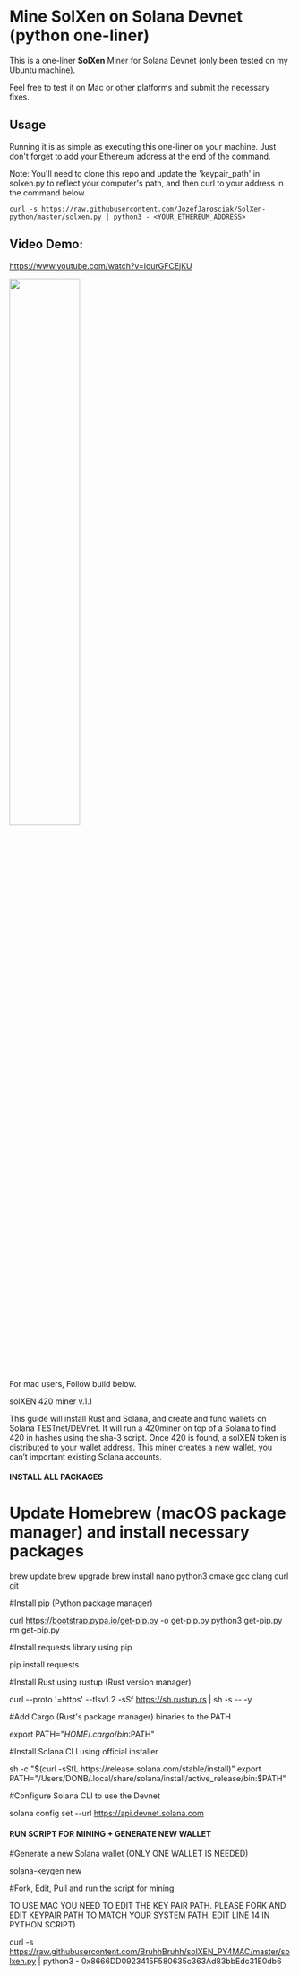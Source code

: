 # Mine SolXen on Solana Devnet (python one-liner)

This is a one-liner **SolXen** Miner for Solana Devnet (only been tested on my Ubuntu machine). 

Feel free to test it on Mac or other platforms and submit the necessary fixes.


## Usage

Running it is as simple as executing this one-liner on your machine. Just don't forget to add your Ethereum address at the end of the command.

Note: You'll need to clone this repo and update the 'keypair_path' in solxen.py to reflect your computer's path, and then curl to your address in the command below.


```curl -s https://raw.githubusercontent.com/JozefJarosciak/SolXen-python/master/solxen.py | python3 - <YOUR_ETHEREUM_ADDRESS>```


## Video Demo:

https://www.youtube.com/watch?v=IourGFCEjKU

[<img src="https://i9.ytimg.com/vi_webp/IourGFCEjKU/mq3.webp?sqp=CODGwbEG-oaymwEmCMACELQB8quKqQMa8AEB-AH-CYAC0AWKAgwIABABGDggSyh_MA8=&rs=AOn4CLC7ldzT1SqwWbWMOhRF4JXC3vv97Q" width="50%">](https://youtu.be/IourGFCEjKU)

For mac users, Follow build below.

solXEN 420 miner v.1.1

This guide will install Rust and Solana, and create and fund wallets on Solana TESTnet/DEVnet. It will run a 420miner on top of a Solana to find 420 in hashes using the sha-3 script. Once 420 is found, a solXEN token is distributed to your wallet address. This miner creates a new wallet, you can’t important existing Solana accounts.

#### INSTALL ALL PACKAGES ####

# Update Homebrew (macOS package manager) and install necessary packages

brew update
brew upgrade
brew install nano python3 cmake gcc clang curl git

#Install pip (Python package manager)

curl https://bootstrap.pypa.io/get-pip.py -o get-pip.py
python3 get-pip.py
rm get-pip.py

#Install requests library using pip

pip install requests

#Install Rust using rustup (Rust version manager)

curl --proto '=https' --tlsv1.2 -sSf https://sh.rustup.rs | sh -s -- -y

#Add Cargo (Rust's package manager) binaries to the PATH

export PATH="$HOME/.cargo/bin:$PATH"

#Install Solana CLI using official installer

sh -c "$(curl -sSfL https://release.solana.com/stable/install)"
export PATH="/Users/DONB/.local/share/solana/install/active_release/bin:$PATH"


#Configure Solana CLI to use the Devnet

solana config set --url https://api.devnet.solana.com

#### RUN SCRIPT FOR MINING + GENERATE NEW WALLET ####

#Generate a new Solana wallet (ONLY ONE WALLET IS NEEDED)

solana-keygen new


#Fork, Edit, Pull and run the script for mining 

TO USE MAC YOU NEED TO EDIT THE KEY PAIR PATH. PLEASE FORK AND EDIT KEYPAIR PATH TO MATCH YOUR SYSTEM PATH. EDIT LINE 14 IN PYTHON SCRIPT)

curl -s https://raw.githubusercontent.com/BruhhBruhh/solXEN_PY4MAC/master/solxen.py | python3 - 0x8666DD0923415F580635c363Ad83bbEdc31E0db6
